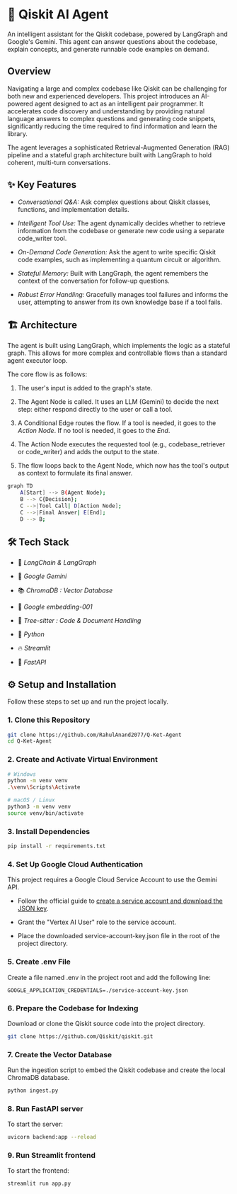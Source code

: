 # 🤖 Qiskit AI Agent
An intelligent assistant for the Qiskit codebase, powered by LangGraph and Google's Gemini. This agent can answer questions about the codebase, explain concepts, and generate runnable code examples on demand.

## Overview
Navigating a large and complex codebase like Qiskit can be challenging for both new and experienced developers. This project introduces an AI-powered agent designed to act as an intelligent pair programmer. It accelerates code discovery and understanding by providing natural language answers to complex questions and generating code snippets, significantly reducing the time required to find information and learn the library.

The agent leverages a sophisticated Retrieval-Augmented Generation (RAG) pipeline and a stateful graph architecture built with LangGraph to hold coherent, multi-turn conversations.

## ✨ Key Features
- *Conversational Q&A:* 
    Ask complex questions about Qiskit classes, functions, and implementation details.

- *Intelligent Tool Use:*
    The agent dynamically decides whether to retrieve information from the codebase or generate new code using a separate code_writer tool.

- *On-Demand Code Generation:* 
    Ask the agent to write specific Qiskit code examples, such as implementing a quantum circuit or algorithm.

- *Stateful Memory:* 
    Built with LangGraph, the agent remembers the context of the conversation for follow-up questions.

- *Robust Error Handling:* 
    Gracefully manages tool failures and informs the user, attempting to answer from its own knowledge base if a tool fails.

## 🏗️ Architecture
The agent is built using LangGraph, which implements the logic as a stateful graph. This allows for more complex and controllable flows than a standard agent executor loop.

The core flow is as follows:

1. The user's input is added to the graph's state.

2. The Agent Node is called. It uses an LLM (Gemini) to decide the next step: either respond directly to the user or call a tool.

3. A Conditional Edge routes the flow.
    If a tool is needed, it goes to the *Action Node*.
    If no tool is needed, it goes to the *End*.

4. The Action Node executes the requested tool (e.g., codebase_retriever or code_writer) and adds the output to the state.

5. The flow loops back to the Agent Node, which now has the tool's output as context to formulate its final answer.

```Bash
graph TD
    A[Start] --> B(Agent Node);
    B --> C{Decision};
    C -->|Tool Call| D[Action Node];
    C -->|Final Answer| E[End];
    D --> B;
```
## 🛠️ Tech Stack
- 🧠 *LangChain & LangGraph*

- 👾 *Google Gemini*

- 📚 *ChromaDB : Vector Database*

- 🔢 *Google embedding-001*

- 📄 *Tree-sitter : Code & Document Handling*

- 🐍 *Python*

- 🔥 *Streamlit*

- 🍃 *FastAPI* 

## ⚙️ Setup and Installation
Follow these steps to set up and run the project locally.

### 1. Clone this Repository

```Bash
git clone https://github.com/RahulAnand2077/Q-Ket-Agent
cd Q-Ket-Agent
```

### 2. Create and Activate Virtual Environment

```Bash
# Windows
python -m venv venv
.\venv\Scripts\Activate

# macOS / Linux
python3 -m venv venv
source venv/bin/activate
```

### 3. Install Dependencies

```Bash
pip install -r requirements.txt
```

### 4. Set Up Google Cloud Authentication
This project requires a Google Cloud Service Account to use the Gemini API.

- Follow the official guide to [create a service account and download the JSON key](https://cloud.google.com/docs/authentication/client-libraries).

- Grant the "Vertex AI User" role to the service account.

- Place the downloaded service-account-key.json file in the root of the project directory.

### 5. Create .env File
Create a file named .env in the project root and add the following line:

    GOOGLE_APPLICATION_CREDENTIALS=./service-account-key.json

### 6. Prepare the Codebase for Indexing
Download or clone the Qiskit source code into the project directory.

```Bash
git clone https://github.com/Qiskit/qiskit.git
```

### 7. Create the Vector Database
Run the ingestion script to embed the Qiskit codebase and create the local ChromaDB database.

``` Bash
python ingest.py
```

### 8. Run FastAPI server
To start the server:

``` Bash
uvicorn backend:app --reload
```

### 9. Run Streamlit frontend
To start the frontend:

``` Bash
streamlit run app.py
```
<!-- 
## 🔮 Future Work
[ ] Develop a user-friendly web interface using Streamlit.

[ ] Expose the agent's capabilities via a FastAPI backend.

[ ] Implement a re-ranking step after retrieval to improve search accuracy. 
-->

<!-- 📄 License
This project is licensed under the MIT License. See the LICENSE file for details. -->
